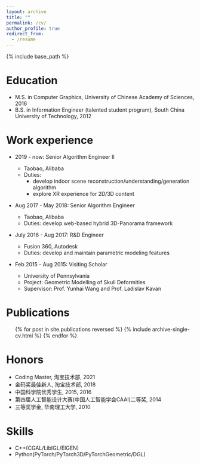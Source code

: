 ```yaml
---
layout: archive
title: ""
permalink: /cv/
author_profile: true
redirect_from:
  - /resume
---
```


{% include base_path %}

Education
======
* M.S. in Computer Graphics, University of Chinese Academy of Sciences, 2016
* B.S. in Information Engineer (talented student program), South China University of Technology, 2012

Work experience
======
* 2019 - now: Senior Algorithm Engineer II
  * Taobao, Alibaba
  * Duties: 
    * develop indoor scene reconstruction/understanding/generation algorithm
    * explore XR experience for 2D/3D content

* Aug 2017 - May 2018: Senior Algorithm Engineer
  * Taobao, Alibaba
  * Duties: develop web-based hybrid 3D-Panorama framework

* July 2016 - Aug 2017: R&D Engineer
  * Fusion 360, Autodesk
  * Duties: develop and maintain parametric modeling features

* Feb 2015 - Aug 2015: Visiting Scholar
  * University of Pennsylvania
  * Project: Geometric Modelling of Skull Deformities
  * Supervisor: Prof. Yunhai Wang and Prof. Ladislav Kavan

Publications
======
  <ul>{% for post in site.publications reversed %}
    {% include archive-single-cv.html %}
  {% endfor %}</ul>

Honors
======
* Coding Master, 淘宝技术部, 2021
* 金码奖最佳新人, 淘宝技术部, 2018
* 中国科学院优秀学生, 2015, 2016
* 第四届人工智能设计大赛(中国人工智能学会CAAI)二等奖, 2014
* 三等奖学金, 华南理工大学, 2010

Skills
======
* C++(CGAL/LibIGL/EIGEN)
* Python(PyTorch/PyTorch3D/PyTorchGeometric/DGL)